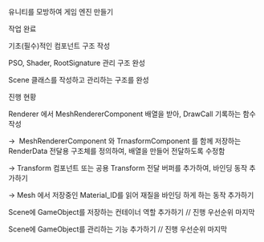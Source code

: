 유니티를 모방하여 게임 엔진 만들기



작업 완료

기초(필수)적인 컴포넌트 구조 작성

PSO, Shader, RootSignature 관리 구조 완성

Scene 클래스를 작성하고 관리하는 구조를 완성





진행 현황

Renderer 에서 MeshRendererComponent 배열을 받아, DrawCall 기록하는 함수 작성

->  MeshRendererComponent 와 TrnasformComponent 를 함께 저장하는 RenderData 전달용 구조체를 정의하여, 배열을 만들어 전달하도록 수정함



-> Transform 컴포넌트 또는 공용 Transform 전달 버퍼를 추가하여, 바인딩 동작 추가하기

-> Mesh 에서 저장중인 Material\_ID를 읽어 재질을 바인딩 하게 하는 동작 추가하기







Scene에 GameObject를 저장하는 컨테이너 역할 추가하기 //  진행 우선순위 마지막

Scene에 GameObject를 관리하는 기능 추가하기 //  진행 우선순위 마지막





